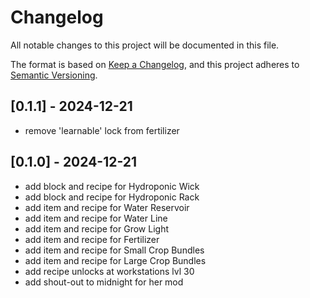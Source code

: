 # Changelog

All notable changes to this project will be documented in this file.

The format is based on [Keep a Changelog](https://keepachangelog.com/en/1.0.0/),
and this project adheres to [Semantic Versioning](https://semver.org/spec/v2.0.0.html).

## [0.1.1] - 2024-12-21

- remove 'learnable' lock from fertilizer

## [0.1.0] - 2024-12-21

- add block and recipe for Hydroponic Wick
- add block and recipe for Hydroponic Rack
- add item and recipe for Water Reservoir
- add item and recipe for Water Line
- add item and recipe for Grow Light
- add item and recipe for Fertilizer
- add item and recipe for Small Crop Bundles
- add item and recipe for Large Crop Bundles
- add recipe unlocks at workstations lvl 30
- add shout-out to midnight for her mod
